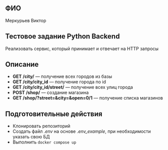 ## ФИО
Меркурьев Виктор

## Тестовое задание Python Backend
Реализовать сервис, который принимает и отвечает на HTTP запросы

## Описание 
* **GET /city/** — получение всех городов из базы
* **GET /city/city_id** — получение города по id
* **GET /city/city_id/street/** —  получение всех улиц города
* **POST /shop/** —  создание магазина
* **GET /shop/?street=&city=&open=0/1** — получение списка магазинов

## Подготовительные действия
- Клонировать репозиторий
- Создать файл *.env* на основе *.env_example*, при необходимости указать свою БД
- Выполнить `docker compose up`

